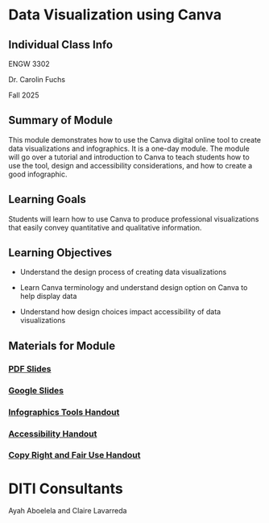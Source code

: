 <h1>Data Visualization using Canva</h1>

<h2>Individual Class Info</h2>

ENGW 3302

Dr. Carolin Fuchs

Fall 2025

<h2>Summary of Module</h2>

This module demonstrates how to use the Canva digital online tool to create data visualizations and infographics. It is a one-day module. The module will go over a tutorial and introduction to Canva to teach students how to use the tool, design and accessibility considerations, and how to create a good infographic. 

<h2>Learning Goals</h2>

Students will learn how to use Canva to produce professional visualizations that easily convey quantitative and qualitative information.

<h2>Learning Objectives</h2>

* Understand the design process of creating data visualizations

* Learn Canva terminology and understand design option on Canva to help display data

* Understand how design choices impact accessibility of data visualizations

<h2>Materials for Module</h2>


### [PDF Slides](https://github.com/NULabNortheastern/digitalassignmentshowcase/blob/main/data-visualization/fa25-fuchs-engw3302-infographics/FA25-Fuchs-ENGW3302-Infographics.pdf)

### [Google Slides](https://docs.google.com/presentation/d/1driWlZy5sspGLrgTaLBXvBIfRVyZ_DCW7xYl2D3fgBs/edit?usp=sharing)

### [Infographics Tools Handout](https://github.com/NULabNortheastern/digitalassignmentshowcase/blob/master/handouts/data-visualization/Handout-Infographics_Tools.pdf)

### [Accessibility Handout](https://docs.google.com/document/d/1XAVk4nWyMzH2dEcxUuCb60kAogkYmLZ3nD0WiE0wFdo/edit?tab=t.0)

### [Copy Right and Fair Use Handout](https://docs.google.com/document/d/1oU4Ma9yelOsQ6f8OM2NiQkDG5T5pAKzyS_B8PsThqIQ/edit?tab=t.0)


<h1>DITI Consultants</h1>

Ayah Aboelela and Claire Lavarreda

